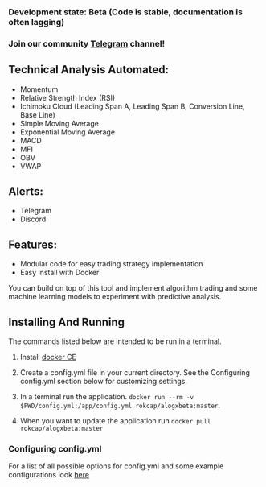 

### Development state: Beta (Code is stable, documentation is often lagging)

### Join our community [Telegram](https://t.me/rokcapGC) channel!



## Technical Analysis Automated:
* Momentum
* Relative Strength Index (RSI)
* Ichimoku Cloud (Leading Span A, Leading Span B, Conversion Line, Base Line)
* Simple Moving Average
* Exponential Moving Average
* MACD
* MFI
* OBV
* VWAP

## Alerts:
* Telegram
* Discord

## Features:
* Modular code for easy trading strategy implementation
* Easy install with Docker

You can build on top of this tool and implement algorithm trading and some machine learning models to experiment with predictive analysis.

## Installing And Running
The commands listed below are intended to be run in a terminal.

1. Install [docker CE](https://docs.docker.com/install/)

1. Create a config.yml file in your current directory. See the Configuring config.yml section below for customizing settings.

1. In a terminal run the application. `docker run --rm -v $PWD/config.yml:/app/config.yml rokcap/alogxbeta:master`.

1. When you want to update the application run `docker pull rokcap/alogxbeta:master`

### Configuring config.yml

For a list of all possible options for config.yml and some example configurations look [here](docs/config.md)
